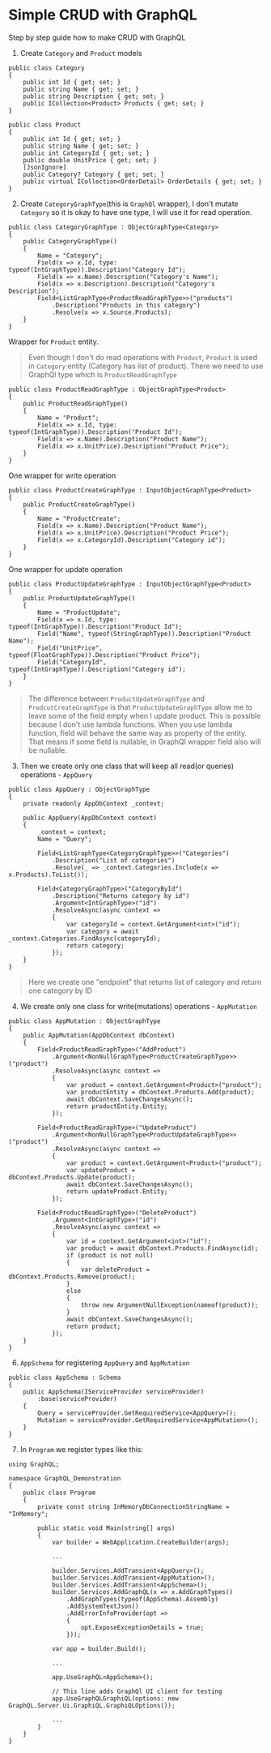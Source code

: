 # Simple CRUD with GraphQL

Step by step guide how to make CRUD with GraphQL

1. Create `Category` and `Product` models
```
public class Category
{
    public int Id { get; set; }
    public string Name { get; set; }
    public string Description { get; set; }
    public ICollection<Product> Products { get; set; }
}

public class Product
{
    public int Id { get; set; }
    public string Name { get; set; }
    public int CategoryId { get; set; }
    public double UnitPrice { get; set; }
    [JsonIgnore]
    public Category? Category { get; set; }
    public virtual ICollection<OrderDetail> OrderDetails { get; set; }
}
```

2. Create `CategoryGraphType`(this is `GraphQl` wrapper), I don't mutate `Category` so it is okay to have one type, I will use it for read operation.
```
public class CategoryGraphType : ObjectGraphType<Category>
{
    public CategoryGraphType() 
    { 
        Name = "Category";
        Field(x => x.Id, type: typeof(IntGraphType)).Description("Category Id");
        Field(x => x.Name).Description("Category's Name");
        Field(x => x.Description).Description("Category's Description");
        Field<ListGraphType<ProductReadGraphType>>("products")
            .Description("Products in this category")
            .Resolve(x => x.Source.Products);
    }
}
```

Wrapper for `Product` entity. 
> Even though I don't do read operations with `Product`, `Product` is used in `Category` entity (Category has list of product). There we need to use GraphQl type which is `ProductReadGraphType`
```
public class ProductReadGraphType : ObjectGraphType<Product>
{
    public ProductReadGraphType()
    {
        Name = "Product";
        Field(x => x.Id, type: typeof(IntGraphType)).Description("Product Id");
        Field(x => x.Name).Description("Product Name");
        Field(x => x.UnitPrice).Description("Product Price");
    }
}
```

One wrapper for write operation
```
public class ProductCreateGraphType : InputObjectGraphType<Product>
{
    public ProductCreateGraphType()
    {
        Name = "ProductCreate";
        Field(x => x.Name).Description("Product Name");
        Field(x => x.UnitPrice).Description("Product Price");
        Field(x => x.CategoryId).Description("Category id");
    }
}
```

One wrapper for update operation
```
public class ProductUpdateGraphType : InputObjectGraphType<Product>
{
    public ProductUpdateGraphType()
    {
        Name = "ProductUpdate";
        Field(x => x.Id, type: typeof(IntGraphType)).Description("Product Id");
        Field("Name", typeof(StringGraphType)).Description("Product Name");
        Field("UnitPrice", typeof(FloatGraphType)).Description("Product Price");
        Field("CategoryId", typeof(IntGraphType)).Description("Category id");                
    }
}
```
> The difference between `ProductUpdateGraphType` and `ProdcutCreateGraphType` is that `ProductUpdateGraphType` allow me to leave some of the field empty when I update product. This is possible because I don't use lambda functions. When you use lambda function, field will behave the same way as property of the entity. That means if some field is nullable, in GraphQl wrapper field also will be nullable. 

3. Then we create only one class that will keep all read(or queries) operations - `AppQuery`
```
public class AppQuery : ObjectGraphType
{
    private readonly AppDbContext _context;

    public AppQuery(AppDbContext context)
    {
        _context = context;
        Name = "Query";

        Field<ListGraphType<CategoryGraphType>>("Categories")
            .Description("List of categories")
            .Resolve(_ => _context.Categories.Include(x => x.Products).ToList());

        Field<CategoryGraphType>("CategoryById")
            .Description("Returns category by id")
            .Argument<IntGraphType>("id")
            .ResolveAsync(async context =>
            {
                var categoryId = context.GetArgument<int>("id");
                var category = await _context.Categories.FindAsync(categoryId);
                return category;
            });
    }
}
```
> Here we create one "endpoint" that returns list of category and return one category by ID

4. We create only one class for write(mutations) operations - `AppMutation`
```
public class AppMutation : ObjectGraphType
{
    public AppMutation(AppDbContext dbContext)
    {
        Field<ProductReadGraphType>("AddProduct")
            .Argument<NonNullGraphType<ProductCreateGraphType>>("product")
            .ResolveAsync(async context =>
            {
                var product = context.GetArgument<Product>("product");
                var productEntity = dbContext.Products.Add(product);
                await dbContext.SaveChangesAsync();
                return productEntity.Entity;
            });

        Field<ProductReadGraphType>("UpdateProduct")
            .Argument<NonNullGraphType<ProductUpdateGraphType>>("product")
            .ResolveAsync(async context =>
            {
                var product = context.GetArgument<Product>("product");
                var updateProduct = dbContext.Products.Update(product);
                await dbContext.SaveChangesAsync();
                return updateProduct.Entity;
            });

        Field<ProductReadGraphType>("DeleteProduct")
            .Argument<IntGraphType>("id")
            .ResolveAsync(async context =>
            {
                var id = context.GetArgument<int>("id");
                var product = await dbContext.Products.FindAsync(id);
                if (product is not null)
                {
                    var deleteProduct = dbContext.Products.Remove(product);
                }
                else
                {
                    throw new ArgumentNullException(nameof(product));
                }
                await dbContext.SaveChangesAsync();
                return product;
            });
    }
}
```

6. `AppSchema` for registering `AppQuery` and `AppMutation`
```
public class AppSchema : Schema
{
    public AppSchema(IServiceProvider serviceProvider)
        :base(serviceProvider)
    {
        Query = serviceProvider.GetRequiredService<AppQuery>();
        Mutation = serviceProvider.GetRequiredService<AppMutation>();
    }
}
```

7. In `Program` we register types like this:
```
using GraphQL;

namespace GraphQL_Demonstration
{
    public class Program
    {
        private const string InMemoryDbConnectionStringName = "InMemory";

        public static void Main(string[] args)
        {
            var builder = WebApplication.CreateBuilder(args);

            ...

            builder.Services.AddTransient<AppQuery>();
            builder.Services.AddTransient<AppMutation>();
            builder.Services.AddTransient<AppSchema>();
            builder.Services.AddGraphQL(x => x.AddGraphTypes()
                .AddGraphTypes(typeof(AppSchema).Assembly)
                .AddSystemTextJson()
                .AddErrorInfoProvider(opt =>
                {
                    opt.ExposeExceptionDetails = true;
                }));

            var app = builder.Build();

            ...

            app.UseGraphQL<AppSchema>();

            // This line adds GraphQl UI client for testing
            app.UseGraphQLGraphiQL(options: new GraphQL.Server.Ui.GraphiQL.GraphiQLOptions());

            ...
        }
    }
}
```